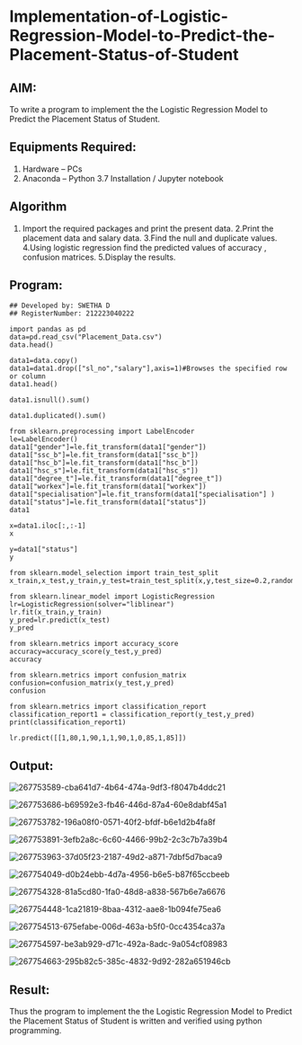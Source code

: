 # Implementation-of-Logistic-Regression-Model-to-Predict-the-Placement-Status-of-Student

## AIM:
To write a program to implement the the Logistic Regression Model to Predict the Placement Status of Student.

## Equipments Required:
1. Hardware – PCs
2. Anaconda – Python 3.7 Installation / Jupyter notebook

## Algorithm
1. Import the required packages and print the present data.
2.Print the placement data and salary data.
3.Find the null and duplicate values.
4.Using logistic regression find the predicted values of accuracy , confusion matrices.
5.Display the results.

## Program:
```
## Developed by: SWETHA D
## RegisterNumber: 212223040222

import pandas as pd
data=pd.read_csv("Placement_Data.csv")
data.head()

data1=data.copy()
data1=data1.drop(["sl_no","salary"],axis=1)#Browses the specified row or column
data1.head()

data1.isnull().sum()

data1.duplicated().sum()

from sklearn.preprocessing import LabelEncoder
le=LabelEncoder()
data1["gender"]=le.fit_transform(data1["gender"])
data1["ssc_b"]=le.fit_transform(data1["ssc_b"])
data1["hsc_b"]=le.fit_transform(data1["hsc_b"])
data1["hsc_s"]=le.fit_transform(data1["hsc_s"])
data1["degree_t"]=le.fit_transform(data1["degree_t"])
data1["workex"]=le.fit_transform(data1["workex"])
data1["specialisation"]=le.fit_transform(data1["specialisation"] )     
data1["status"]=le.fit_transform(data1["status"])       
data1 

x=data1.iloc[:,:-1]
x

y=data1["status"]
y

from sklearn.model_selection import train_test_split
x_train,x_test,y_train,y_test=train_test_split(x,y,test_size=0.2,random_state=0)

from sklearn.linear_model import LogisticRegression
lr=LogisticRegression(solver="liblinear")
lr.fit(x_train,y_train)
y_pred=lr.predict(x_test)
y_pred

from sklearn.metrics import accuracy_score
accuracy=accuracy_score(y_test,y_pred)
accuracy

from sklearn.metrics import confusion_matrix
confusion=confusion_matrix(y_test,y_pred)
confusion

from sklearn.metrics import classification_report
classification_report1 = classification_report(y_test,y_pred)
print(classification_report1)

lr.predict([[1,80,1,90,1,1,90,1,0,85,1,85]])

```

## Output:

![267753589-cba641d7-4b64-474a-9df3-f8047b4ddc21](https://github.com/swetha23013979/Implementation-of-Logistic-Regression-Model-to-Predict-the-Placement-Status-of-Student/assets/153823422/2fee3680-b54e-4051-9bff-10be23be21f0)

![267753686-b69592e3-fb46-446d-87a4-60e8dabf45a1](https://github.com/swetha23013979/Implementation-of-Logistic-Regression-Model-to-Predict-the-Placement-Status-of-Student/assets/153823422/2f90b30d-7f8a-454a-83d0-e84ab8e4d071)

![267753782-196a08f0-0571-40f2-bfdf-b6e1d2b4fa8f](https://github.com/swetha23013979/Implementation-of-Logistic-Regression-Model-to-Predict-the-Placement-Status-of-Student/assets/153823422/e9fcb6ea-ee5c-4794-9d7d-016f26cb69be)

![267753891-3efb2a8c-6c60-4466-99b2-2c3c7b7a39b4](https://github.com/swetha23013979/Implementation-of-Logistic-Regression-Model-to-Predict-the-Placement-Status-of-Student/assets/153823422/633de827-c637-49e7-8465-78098c555bc6)

![267753963-37d05f23-2187-49d2-a871-7dbf5d7baca9](https://github.com/swetha23013979/Implementation-of-Logistic-Regression-Model-to-Predict-the-Placement-Status-of-Student/assets/153823422/059a0f67-4a5c-45ed-8555-a4d560a50188)

![267754049-d0b24ebb-4d7a-4956-b6e5-b87f65ccbeeb](https://github.com/swetha23013979/Implementation-of-Logistic-Regression-Model-to-Predict-the-Placement-Status-of-Student/assets/153823422/f60d2ed4-dc4e-4e66-900f-13e423aed591)

![267754328-81a5cd80-1fa0-48d8-a838-567b6e7a6676](https://github.com/swetha23013979/Implementation-of-Logistic-Regression-Model-to-Predict-the-Placement-Status-of-Student/assets/153823422/1eb39d00-14c8-4bb7-8061-5abde4960f69)

![267754448-1ca21819-8baa-4312-aae8-1b094fe75ea6](https://github.com/swetha23013979/Implementation-of-Logistic-Regression-Model-to-Predict-the-Placement-Status-of-Student/assets/153823422/5ab476d5-ad14-4fe1-96ea-a70772547cd7)

![267754513-675efabe-006d-463a-b5f0-0cc4354ca37a](https://github.com/swetha23013979/Implementation-of-Logistic-Regression-Model-to-Predict-the-Placement-Status-of-Student/assets/153823422/a8c6563e-3482-4b97-b8f1-370436d42b1d)

![267754597-be3ab929-d71c-492a-8adc-9a054cf08983](https://github.com/swetha23013979/Implementation-of-Logistic-Regression-Model-to-Predict-the-Placement-Status-of-Student/assets/153823422/d69fd152-8990-473c-8675-ad8d69294ae8)

![267754663-295b82c5-385c-4832-9d92-282a651946cb](https://github.com/swetha23013979/Implementation-of-Logistic-Regression-Model-to-Predict-the-Placement-Status-of-Student/assets/153823422/d493ead5-7d58-490e-b1f0-d8322c8f4529)


## Result:
Thus the program to implement the the Logistic Regression Model to Predict the Placement Status of Student is written and verified using python programming.
